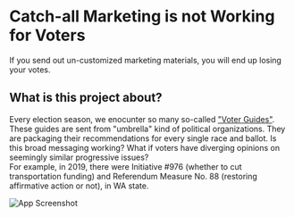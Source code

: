 
# Catch-all Marketing is not Working for Voters

If you send out un-customized marketing materials, you will end up losing your votes. 


## What is this project about?
Every election season, we enocunter so many so-called ["Voter Guides"](https://progressivevotersguide.com/washington/2021/general?type=general&year=2021&src=pvg2019general&lang=en). These guides are sent from "umbrella" kind of political organizations. They are packaging their recommendations for every single race and ballot. Is this broad messaging working? What if voters have diverging opinions on seemingly similar progressive issues?  
For example, in 2019, there were Initiative #976 (whether to cut transportation funding) and Referendum Measure No. 88 (restoring affirmative action or not), in WA state. 
  


![App Screenshot](https://ibb.co/yRqH6VP)

  